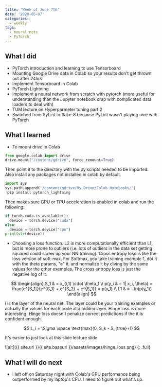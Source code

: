 ```yaml
---
title: "Week of June 7th"
date: '2020-06-07'
categories:
  - weekly
tags:
  - neural nets
  - PyTorch
---
```


## What I did

- PyTorch introduction and learning to use Tensorboard
- Mounting Google Drive data in Colab so your results don't get thrown out after 24hrs
- Implement Tensorboard in Colab
- PyTorch Lightning
- Implement a neural network from scratch with pytorch (more useful for understanding than the Jupyter notebook crap with complicated data loaders to deal with)
- TUM lecture on Hyperparmeter tuning part 2
- Switched from PyLint to flake-8 because PyLint wasn't playing nice with PyTorch

## What I learned

- To mount drive in Colab

```python
from google.colab import drive 
drive.mount("/content/gdrive", force_remount=True)
```

Then point it to the directory with the py scripts needed to be imported. Also install any packages not installed in colab by default.

```python
import sys
sys.path.append('/content/gdrive/My Drive/Colab Notebooks/')
!pip install pytorch_lightning
```

Then makes sure GPU or TPU acceleration is enabled in colab and run the following:

```python
if torch.cuda.is_available():
  device = torch.device("cuda")
else:
  device = torch.device("cpu")
print(str(device))
```

- Choosing a loss function. L2 is more computationally efficient than L1, but is more prone to outliers (i.e. lots of outliers in the data set getting squared could screw up your NN training). Cross entropy loss is like the loss version of soft-max. For Softmax, you take training example 1, dot it with the theta params, "e" it, and normalize it by diving by the same values for the other examples. The cross entropy loss is just the negative log of it.

$$
\begin{align}
S_1 & = x_{i,1} \cdot \theta_1 \\
p(y_i & = 1| x_i, \theta) = \frac{e^{S_1}}{e^{S_1} + e^{S_2} + e^{S_1}} = p(y_1) \\
L1 & = - ln(p(y_1))
\end{align}
$$

i is the layer of the neural net. The layer could be your training examples or actually the values for each node at a hidden layer. Hinge loss is more interesting. Hinge loss doesn't penalize correct predictions if the it is confident enough.

$$
L_i = \Sigma \space \text{max}(0, S_k - S_{true}+1)
$$

It's easier to just look at this slide lecture slide

![alt]({{ site.url }}{{ site.baseurl }}/assets/images/hinge_loss.png)
{: .full}

## What I will do next

- I left off on Saturday night with Colab's GPU performance being outperformed by my laptop's CPU. I need to figure out what's up.
